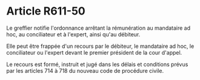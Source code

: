 # Article R611-50

Le greffier notifie l'ordonnance arrêtant la rémunération au mandataire ad hoc, au conciliateur et à l'expert, ainsi qu'au débiteur.

Elle peut être frappée d'un recours par le débiteur, le mandataire ad hoc, le conciliateur ou l'expert devant le premier président de la cour d'appel.

Le recours est formé, instruit et jugé dans les délais et conditions prévus par les articles 714 à 718 du nouveau code de procédure civile.
